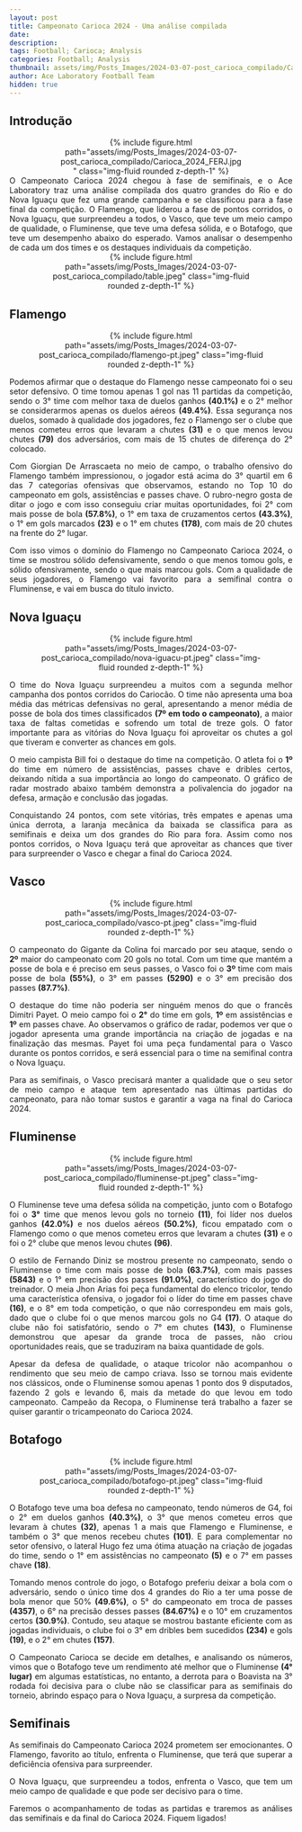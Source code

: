 ```yaml
---
layout: post
title: Campeonato Carioca 2024 - Uma análise compilada
date: 
description:
tags: Football; Carioca; Analysis
categories: Football; Analysis
thumbnail: assets/img/Posts_Images/2024-03-07-post_carioca_compilado/Carioca_2024_FERJ.jpg
author: Ace Laboratory Football Team
hidden: true
---
```


<h2>Introdução</h2>

<div style="width: 65%; margin: 0 auto; text-align: center;">
{% include figure.html path="assets/img/Posts_Images/2024-03-07-post_carioca_compilado/Carioca_2024_FERJ.jpg" class="img-fluid rounded z-depth-1" %}
</div>

<div style="text-align: justify">
O Campeonato Carioca 2024 chegou à fase de semifinais, e o Ace Laboratory traz uma análise compilada dos quatro grandes do Rio e do Nova Iguaçu que fez uma grande campanha e se classificou para a fase final da competição. O Flamengo, que liderou a fase de pontos corridos, o Nova Iguaçu, que surpreendeu a todos, o Vasco, que teve um meio campo de qualidade, o Fluminense, que teve uma defesa sólida, e o Botafogo, que teve um desempenho abaixo do esperado. Vamos analisar o desempenho de cada um dos times e os destaques individuais da competição.
</div>

<div style="width: 80%; margin: 0 auto; text-align: center;">
{% include figure.html path="assets/img/Posts_Images/2024-03-07-post_carioca_compilado/table.jpeg" class="img-fluid rounded z-depth-1" %}
</div>


<h2>Flamengo</h2>
<div style="width: 80%; margin: 0 auto; text-align: center;">
{% include figure.html path="assets/img/Posts_Images/2024-03-07-post_carioca_compilado/flamengo-pt.jpeg" class="img-fluid rounded z-depth-1" %}
</div>

<div style="text-align: justify">
<p align="justify">
Podemos afirmar que o destaque do Flamengo nesse campeonato foi o seu setor defensivo. O time tomou apenas 1 gol nas 11 partidas da competição, sendo o 3° time com melhor taxa de duelos ganhos <b>(40.1%)</b> e o 2° melhor se considerarmos  apenas os duelos aéreos <b>(49.4%)</b>. Essa segurança nos duelos, somado à qualidade dos jogadores, fez o Flamengo ser o clube que menos cometeu erros que levaram a chutes <b>(31)</b> e o que menos levou chutes <b>(79)</b> dos adversários, com mais de 15 chutes de diferença do 2° colocado.
</p>

<p align="justify">
Com Giorgian De Arrascaeta no meio de campo, o trabalho ofensivo do Flamengo também impressionou, o jogador está acima do 3° quartil em 6 das 7 categorias ofensivas que observamos, estando no Top 10 do campeonato em gols, assistências e passes chave. O rubro-negro gosta de ditar o jogo e com isso conseguiu criar muitas oportunidades, foi 2° com mais posse de bola <b>(57.8%)</b>, o 1° em taxa de cruzamentos certos <b>(43.3%)</b>, o 1° em gols marcados <b>(23)</b> e o 1° em chutes <b>(178)</b>, com mais de 20 chutes na frente do 2° lugar.
</p>
<p align="justify">
Com isso vimos o domínio do Flamengo no Campeonato Carioca 2024, o time se mostrou sólido defensivamente, sendo o que menos tomou gols, e sólido ofensivamente, sendo o que mais marcou gols. Com a qualidade de seus jogadores, o Flamengo vai favorito para a semifinal contra o Fluminense, e vai em busca do título invicto.
</p>
</div>

<h2>Nova Iguaçu</h2>
<div style="width: 80%; margin: 0 auto; text-align: center;">
{% include figure.html path="assets/img/Posts_Images/2024-03-07-post_carioca_compilado/nova-iguacu-pt.jpeg" class="img-fluid rounded z-depth-1" %}
</div>

<div style="text-align: justify">
<p align="justify">
O time do Nova Iguaçu surpreendeu a muitos com a segunda melhor campanha dos pontos corridos do Cariocão. O time não apresenta uma boa média das métricas defensivas no geral, apresentando a menor média de posse de bola dos times classificados <b>(7º em todo o campeonato)</b>, a maior taxa de faltas cometidas e sofrendo um total de treze gols. O fator importante para as vitórias do Nova Iguaçu foi aproveitar os chutes a gol que tiveram e converter as chances em gols.
</p>

<p align="justify">
O meio campista Bill foi o destaque do time na competição. O atleta foi o <b>1º</b> do time em número de assistências, passes chave e dribles certos, deixando nítida a sua importância ao longo do campeonato. O gráfico de radar mostrado abaixo também demonstra a polivalencia do jogador na defesa, armação e conclusão das jogadas.
</p>

<p align="justify">
Conquistando 24 pontos, com sete vitórias, três empates e apenas uma única derrota, a laranja mecânica da baixada se classifica para as semifinais e deixa um dos grandes do Rio para fora. Assim como nos pontos corridos, o Nova Iguaçu terá que aproveitar as chances que tiver para surpreender o Vasco e chegar a final do Carioca 2024.
</p>
</div>


<h2>Vasco</h2>
<div style="width: 80%; margin: 0 auto; text-align: center;">
{% include figure.html path="assets/img/Posts_Images/2024-03-07-post_carioca_compilado/vasco-pt.jpeg" class="img-fluid rounded z-depth-1" %}
</div>

<div style="text-align: justify">
<p align="justify">
O campeonato do Gigante da Colina foi marcado por seu ataque, sendo o <b>2º</b> maior do campeonato com 20 gols no total.
Com um time que mantém a posse de bola e é preciso em seus passes, o Vasco foi o <b>3º</b> time com mais posse de bola <b>(55%)</b>, o 3° em passes <b>(5290)</b> e o 3° em precisão dos passes <b>(87.7%)</b>.
</p>

<p align="justify">
O destaque do time não poderia ser ninguém menos do que o francês Dimitri Payet. O meio campo foi o <b>2°</b> do time em gols, <b>1º</b> em assistências e <b>1º</b> em passes chave. Ao observamos o gráfico de radar, podemos ver que o jogador apresenta uma grande importância na criação de jogadas e na finalização das mesmas. Payet foi uma peça fundamental para o Vasco durante os pontos corridos, e será essencial para o time na semifinal contra o Nova Iguaçu.
</p>

<p align="justify">
Para as semifinais, o Vasco precisará manter a qualidade que o seu setor de meio campo e ataque tem apresentado nas últimas partidas do campeonato, para não tomar sustos e garantir a vaga na final do Carioca 2024.
</p>
</div>

<h2>Fluminense</h2>
<div style="width: 80%; margin: 0 auto; text-align: center;">
{% include figure.html path="assets/img/Posts_Images/2024-03-07-post_carioca_compilado/fluminense-pt.jpeg" class="img-fluid rounded z-depth-1" %}
</div>
<div style="text-align: justify">

<p align="justify">
O Fluminense teve uma defesa sólida na competição, junto com o Botafogo foi o <b>3°</b> time que menos levou gols no torneio <b>(11)</b>, foi líder nos duelos ganhos <b>(42.0%)</b> e nos duelos aéreos <b>(50.2%)</b>, ficou empatado com o Flamengo como o que menos cometeu erros que levaram a chutes <b>(31)</b> e o foi o 2° clube que menos levou chutes <b>(96)</b>.
</p>

<p align="justify">
O estilo de Fernando Diniz se mostrou presente no campeonato, sendo o Fluminense o time com mais posse de bola <b>(63.7%)</b>, com mais passes <b>(5843)</b> e o 1° em precisão dos passes <b>(91.0%)</b>, característico do jogo do treinador. O meia Jhon Arias foi peça fundamental do elenco tricolor, tendo uma característica ofensiva, o jogador foi o líder do time em passes chave <b>(16)</b>, e o 8° em toda competição, o que não correspondeu em mais gols, dado que o clube foi o que menos marcou gols no G4 <b>(17)</b>. O ataque do clube não foi satisfatório, sendo o 7° em chutes <b>(143)</b>, o Fluminense demonstrou que apesar da grande troca de passes, não criou oportunidades reais, que se traduziram na baixa quantidade de gols.
</p>

<p align="justify">
Apesar da defesa de qualidade, o ataque tricolor não acompanhou o rendimento que seu meio de campo criava. Isso se tornou mais evidente nos clássicos, onde o Fluminense somou apenas 1 ponto dos 9 disputados, fazendo 2 gols e levando 6, mais da metade do que levou em todo campeonato. Campeão da Recopa, o Fluminense terá trabalho a fazer se quiser garantir o tricampeonato do Carioca 2024.
</p>
</div>

<h2>Botafogo</h2>
<div style="width: 80%; margin: 0 auto; text-align: center;">
{% include figure.html path="assets/img/Posts_Images/2024-03-07-post_carioca_compilado/botafogo-pt.jpeg" class="img-fluid rounded z-depth-1" %}
</div>

<div style="text-align: justify">
<p align="justify">
O Botafogo teve uma boa defesa no campeonato, tendo números de G4, foi o 2° em duelos ganhos <b>(40.3%)</b>, o 3° que menos cometeu erros que levaram à chutes <b>(32)</b>, apenas 1 a mais que Flamengo e Fluminense, e também o 3° que menos recebeu chutes <b>(101)</b>. E para complementar no setor ofensivo, o lateral Hugo fez uma ótima atuação na criação de jogadas do time, sendo o 1° em assistências no campeonato <b>(5)</b> e o 7° em passes chave <b>(18)</b>.
</p>

<p align="justify">
Tomando menos controle do jogo, o Botafogo preferiu deixar a bola com o adversário, sendo o único time dos 4 grandes do Rio a ter uma posse de bola menor que 50% <b>(49.6%)</b>, o 5° do campeonato em troca de passes <b>(4357)</b>, o 6° na precisão desses passes <b>(84.67%)</b> e o 10° em cruzamentos certos <b>(30.9%)</b>. Contudo, seu ataque se mostrou bastante eficiente com as jogadas individuais, o clube foi o 3° em dribles bem sucedidos <b>(234)</b> e gols <b>(19)</b>, e o 2° em chutes <b>(157)</b>.
</p>

<p align="justify">
O Campeonato Carioca se decide em detalhes, e analisando os números, vimos que o Botafogo teve um rendimento até melhor que o Fluminense <b>(4° lugar)</b> em algumas estatísticas, no entanto, a derrota para o Boavista na 3° rodada foi decisiva para o clube não se classificar para as semifinais do torneio, abrindo espaço para o Nova Iguaçu, a surpresa da competição.
</p>
</div>



<h2>Semifinais</h2>
<div style="text-align: justify">
<p align="justify">
As semifinais do Campeonato Carioca 2024 prometem ser emocionantes. O Flamengo, favorito ao título, enfrenta o Fluminense, que terá que superar a deficiência ofensiva para surpreender.
</p>

<p align="justify">
O Nova Iguaçu, que surpreendeu a todos, enfrenta o Vasco, que tem um meio campo de qualidade e que pode ser decisivo para o time.
</p>

<p align="justify">
Faremos o acompanhamento de todas as partidas e traremos as análises das semifinais e da final do Carioca 2024. Fiquem ligados!
</p>
</div>
